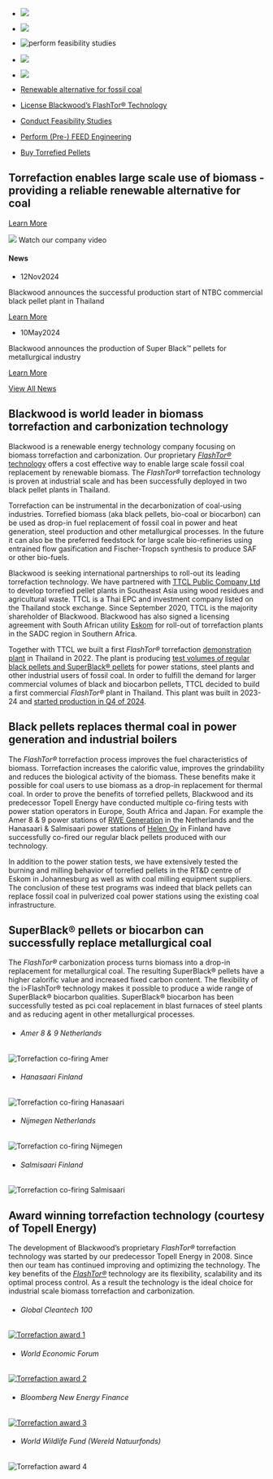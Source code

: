 - ![](https://www.blackwood-technology.com/blackwood/wp-content/uploads/2014/03/Homepage_forest.jpg)

- ![](https://www.blackwood-technology.com/blackwood/wp-content/uploads/2014/03/homepage-banner-license.jpg)

- ![perform feasibility studies](https://www.blackwood-technology.com/blackwood/wp-content/uploads/2014/03/perform-feasibility-studies-slide1.jpg)

- ![](https://www.blackwood-technology.com/blackwood/wp-content/uploads/2014/03/CommercialTrials2.jpg)

- ![](https://www.blackwood-technology.com/blackwood/wp-content/uploads/2014/03/buy-torrefied-pellets-slide.jpg)


- [Renewable alternative for fossil coal](https://www.blackwood-technology.com/technology/what-is-torrefaction/)
- [License Blackwood’s FlashTor® Technology](https://www.blackwood-technology.com/offering/technology-licensing/)
- [Conduct Feasibility Studies](https://www.blackwood-technology.com/offering/feasibility-studies/)
- [Perform (Pre-) FEED Engineering](https://www.blackwood-technology.com/offering/feed-engineering/)
- [Buy Torrefied Pellets](https://www.blackwood-technology.com/offering/torrefied-pellets/)

## Torrefaction enables large scale use of biomass - providing a reliable renewable alternative for coal

[Learn More](https://www.blackwood-technology.com/technology/what-is-torrefaction/)

[![](http://www.blackwood-technology.com/blackwood/wp-content/uploads/2017/10/video-screen.jpg)](https://youtu.be/LMlrisB4lxc) Watch our company video

#### News

- 12Nov2024



Blackwood announces the successful production start of NTBC commercial black pellet plant in Thailand



[Learn More](https://www.blackwood-technology.com/company/news/)

- 10May2024



Blackwood announces the production of Super Black™ pellets for metallurgical industry



[Learn More](https://www.blackwood-technology.com/company/news/)


[View All News](https://www.blackwood-technology.com/company/news/)

## Blackwood is world leader in biomass torrefaction and carbonization technology

Blackwood is a renewable energy technology company focusing on biomass torrefaction and carbonization. Our proprietary [_FlashTor®_ technology](http://www.blackwood-technology.com/technology/flashtor/) offers a cost effective way to enable large scale fossil coal replacement by renewable biomass. The _FlashTor®_ torrefaction technology is proven at industrial scale and has been successfully deployed in two black pellet plants in Thailand.

Torrefaction can be instrumental in the decarbonization of coal-using industries. Torrefied biomass (aka black pellets, bio-coal or biocarbon) can be used as drop-in fuel replacement of fossil coal in power and heat generation, steel production and other metallurgical processes. In the future it can also be the preferred feedstock for large scale bio-refineries using entrained flow gasification and Fischer-Tropsch synthesis to produce SAF or other bio-fuels.

Blackwood is seeking international partnerships to roll-out its leading torrefaction technology. We have partnered with [TTCL Public Company Ltd](http://www.ttcl.com/) to develop torrefied pellet plants in Southeast Asia using wood residues and agricultural waste. TTCL is a Thai EPC and investment company listed on the Thailand stock exchange. Since September 2020, TTCL is the majority shareholder of Blackwood. Blackwood has also signed a licensing agreement with South African utility [Eskom](http://www.eskom.co.za/) for roll-out of torrefaction plants in the SADC region in Southern Africa.

Together with TTCL we built a first _FlashTor®_ torrefaction [demonstration plant](http://www.blackwood-technology.com/blackwood/wp-content/uploads/2022/07/Blackwood-20220722-Blackwood-and-TTCL-inaugurate-torrefaction-demonstration-plant-in-Thailand.pdf) in Thailand in 2022. The plant is producing [test volumes of regular black pellets and SuperBlack® pellets](http://www.blackwood-technology.com/blackwood/offering/torrefied-black-pellets/) for power stations, steel plants and other industrial users of fossil coal. In order to fulfill the demand for larger commercial volumes of black and biocarbon pellets, TTCL decided to build a first commercial _FlashTor®_ plant in Thailand. This plant was built in 2023-24 and [started production in Q4 of 2024](http://www.blackwood-technology.com/blackwood/wp-content/uploads/2024/11/20241112_NTBC_production_start_announcement.pdf).

## Black pellets replaces thermal coal in power generation and industrial boilers

The _FlashTor®_ torrefaction process improves the fuel characteristics of biomass. Torrefaction increases the calorific value, improves the grindability and reduces the biological activity of the biomass. These benefits make it possible for coal users to use biomass as a drop-in replacement for thermal coal. In order to prove the benefits of torrefied pellets, Blackwood and its predecessor Topell Energy have conducted multiple co-firing tests with power station operators in Europe, South Africa and Japan. For example the Amer 8 & 9 power stations of [RWE Generation](http://www.rwe.com/) in the Netherlands and the Hanasaari & Salmisaari power stations of [Helen Oy](http://www.helen.fi/) in Finland have successfully co-fired our regular black pellets produced with our technology.

In addition to the power station tests, we have extensively tested the burning and milling behavior of torrefied pellets in the RT&D centre of Eskom in Johannesburg as well as with coal milling equipment suppliers. The conclusion of these test programs was indeed that black pellets can replace fossil coal in pulverized coal power stations using the existing coal infrastructure.

## SuperBlack® pellets or biocarbon can successfully replace metallurgical coal

The _FlashTor®_ carbonization process turns biomass into a drop-in replacement for metallurgical coal. The resulting SuperBlack® pellets have a higher calorific value and increased fixed carbon content. The flexibility of the i>FlashTor® technology makes it possible to produce a wide range of SuperBlack® biocarbon qualities. SuperBlack® biocarbon has been successfully tested as pci coal replacement in blast furnaces of steel plants and as reducing agent in other metallurgical processes.

- ###### Amer 8 & 9 Netherlands


![Torrefaction co-firing Amer](http://www.blackwood-technology.com/blackwood/wp-content/uploads/2016/09/amer2.jpg)

- ###### Hanasaari Finland


![Torrefaction co-firing Hanasaari](http://www.blackwood-technology.com/blackwood/wp-content/uploads/2016/09/hanasaari2.jpg)

- ###### Nijmegen Netherlands


![Torrefaction co-firing Nijmegen](http://www.blackwood-technology.com/blackwood/wp-content/uploads/2016/09/nijmegen2.jpg)

- ###### Salmisaari Finland


![Torrefaction co-firing Salmisaari](http://www.blackwood-technology.com/blackwood/wp-content/uploads/2016/09/salmisaari2.jpg)


## Award winning torrefaction technology (courtesy of Topell Energy)

The development of Blackwood’s proprietary _FlashTor®_ torrefaction technology was started by our predecessor Topell Energy in 2008. Since then our team has continued improving and optimizing the technology. The key benefits of the [_FlashTor®_](http://www.blackwood-technology.com/technology/flashtor) technology are its flexibility, scalability and its optimal process control. As a result the technology is the ideal choice for industrial scale biomass torrefaction and carbonization.

- ###### Global Cleantech 100


[![Torrefaction award 1](http://www.blackwood-technology.com/blackwood/wp-content/uploads/2014/03/global-cleantehc-logo.png)](http://www.cleantech.com/)

- ###### World Economic Forum


[![Torrefaction award 2](http://www.blackwood-technology.com/blackwood/wp-content/uploads/2014/03/world-economic-logo.jpg)](https://www.weforum.org/pages/list-of-technology-pioneers-2011)

- ###### Bloomberg   New Energy Finance


[![Torrefaction award 3](http://www.blackwood-technology.com/blackwood/wp-content/uploads/2014/03/bloomberg-logo.jpg)](http://www.bloomberg.com/company/new-energy-pioneers/)

- ###### World Wildlife Fund   (Wereld Natuurfonds)


![Torrefaction award 4](http://www.blackwood-technology.com/blackwood/wp-content/uploads/2014/03/world-nature-logo.jpg)